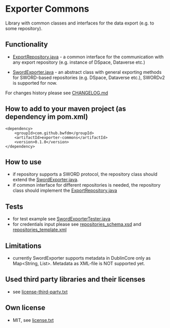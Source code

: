 # Exporter Commons
Library with common classes and interfaces for the data export (e.g. to some repository).

## Functionality
- [ExportRepository.java](src/main/java/bwfdm/exporter/commons/ExportRepository.java) - a common interface for the communication with any export repository (e.g. instance of DSpace, Dataverse etc.)

- [SwordExporter.java](src/main/java/bwfdm/exporter/commons/SwordExporter.java) - an abstract class with general exporting methods for SWORD-based repositories (e.g. DSpace, Dataverse etc.), SWORDv2 is supported for now. 

For changes history please see [CHANGELOG.md](CHANGELOG.md)

## How to add to your maven project (as dependency im pom.xml)

```
<dependency>
    <groupId>com.github.bwfdm</groupId>
    <artifactId>exporter-commons</artifactId>
    <version>0.1.0</version>
</dependency>  
```

## How to use
- if repository supports a SWORD protocol, the repository class should extend the [SwordExporter.java](src/main/java/bwfdm/exporter/commons/SwordExporter.java). 
- if common interface for different repositories is needed, the repository class should implement the [ExportRepository.java](src/main/java/bwfdm/exporter/commons/ExportRepository.java)
<!--
- (TODO: start to use SwordExporter in the DSpace connector) as an example could be a [DSpace connector](https://github.com/bwfdm/dspace-connector), especially the [DSpace_v6.java](https://github.com/bwfdm/dspace-connector/blob/master/src/main/java/bwfdm/connector/dspace/DSpace_v6.java) class. 
-->

## Tests
- for test example see [SwordExporterTester.java](src/test/java/bwfdm/exporter/commons/test/SwordExporterTester.java)
- for credentials input please see [repositories_schema.xsd](src/test/resources/repositories_schema.xsd) and [repositories_template.xml](src/test/resources/repositories_template.xml)

## Limitations
- currently SwordExporter supports metadata in DublinCore only as Map<String, List<String>>. Metadata as XML-file is NOT supported yet.

## Used third party libraries and their licenses
- see [license-third-party.txt](license-third-party.txt)
     
## Own license
- MIT, see [license.txt](license.txt)
